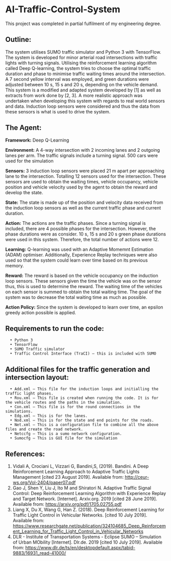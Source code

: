 # AI-Traffic-Control-System
This project was completed in partial fulfilment of my engineering degree.

## **Outline:**

The system utilises SUMO traffic simulator and Python 3 with TensorFlow. The system is developed for minor arterial road intersections 
with traffic lights with turning signals. Utilising the reinforcement learning algorithm called Deep Q-learning, the system tries to choose the optimal traffic duration and phase to minimise traffic waiting 
times around the intersection. 
A 7 second yellow interval was employed, and green durations were adjusted between 10 s, 15 s and 20 s, depending on the vehicle demand. 
This system is a modified and adapted system developed by [1] as well as extracts from work done by [2, 3]. 
A more realistic approach was undertaken when developing this system with regards to real world sensors and data. 
Induction loop sensors were considered and thus the data from these sensors is what is used to drive the system. 

## **The Agent:**

**Framework:** Deep Q-Learning

**Environment:** A 4-way intersection with 2 incoming lanes and 2 outgoing lanes per arm. The traffic signals include a turning signal. 
500 cars were used for the simulation

**Sensors:** 3 induction loop sensors were placed 21 m apart per approaching lane to the intersection. Totalling 12 sensors used for 
the intersection. These sensors are used to obtain the waiting times, vehicle occupancy, vehicle position and vehicle velocity 
used by the agent to obtain the reward and develop the state. 

**State:** The state is made up of the position and velocity data received from the induction loop sensors as well as the 
current traffic phase and current duration. 

**Action:** The actions are the traffic phases. Since a turning signal is included, there are 4 possible phases for the intersection. 
However, the phase durations were as consider. 10 s, 15 s and 20 s green phase durations were used in this system. 
Therefore, the total number of actions were 12. 

**Learning:** Q-learning was used with an Adaptive Momemnt Estimation (ADAM) optimiser. Additionally, Experience Replay techniques were also used so that the system 
could learn over time based on its previous memory. 

**Reward:** The reward is based on the vehicle occupancy on the induction loop sensors. These sensors given the time the 
vehicle was on the sensor thus, this is used to determine the reward. The waiting time of the vehicles on each sensor is 
summed to obtain the total waiting time. The goal of the system was to decrease the total waiting time as much as possible. 

**Action Policy:** Since the system is developed to learn over time, an epsilon greedy action possible is applied. 


## **Requirements to run the code:**
      •	Python 3
      •	TensorFlow 
      •	SUMO Traffic simulator
      •	Traffic Control Interface (TraCI) – this is included with SUMO
## **Additional files for the traffic generation and intersection layout:**
      •	Add.xml – This file for the induction loops and initialling the traffic light phases.
      •	Rou.xml – This file is created when running the code. It is for the vehicle routes and the paths in the simulation.
      •	Con.xml – This file is for the round connections in the simulations.
      •	Edg.xml – This is for the lanes.
      •	Nod.xml – This is for the state and end points for the roads.
      •	Net.xml – This is a configuration file to combine all the above files and create the road network.
      •	Netccfg – This is a sumo network configuration.
      •	Sumocfg – This is GUI file for the simulation


## **References:** 
1.	Vidali A, Crociani L, Vizzari G, Bandini,S, (2019). Bandini. A Deep Reinforcement Learning Approach to Adaptive Traffic Lights Management [cited 23 August 2019]. Available from: http://ceur-ws.org/Vol-2404/paper07.pdf
2.	Gao J, Shen Y, Liu J, Ito M and Shiratori N. Adaptive Traffic Signal Control: Deep Reinforcement Learning Algorithm with Experience Replay and Target Network. [Internet]. Arxiv.org. 2019 [cited 28 June 2019]. Available from: https://arxiv.org/pdf/1705.02755.pdf
3.	Liang X, Du X, Wang G, Han Z. (2018). Deep Reinforcement Learning for Traffic Light Control in Vehicular Networks. [cited 10 July 2019]. Available from: https://www.researchgate.net/publication/324104685_Deep_Reinforcement_Learning_for_Traffic_Light_Control_in_Vehicular_Networks
4.	DLR - Institute of Transportation Systems - Eclipse SUMO – Simulation of Urban MObility [Internet]. Dlr.de. 2019 [cited 10 July 2019]. Available from: https://www.dlr.de/ts/en/desktopdefault.aspx/tabid-9883/16931_read-41000/





